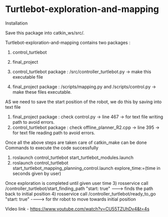 # Turtlebot-exploration-and-mapping
Installation

Save this package into catkin_ws/src/.

Turtlebot-exploration-and-mapping contains two packages :
1) control_turtlebot
2) final_project

1) control_turtlebot package : /src/controller_turtlebot.py -> make this executable file
2) final_project package : /scripts/mapping.py and /scripts/control.py -> make these files executable.


AS we need to save the start position of the robot, we do this by saving into text file
1) final_project package : check control.py -> line 467 -> for text file writing path to avoid errors.
2) control_turtlebot package : check offline_planner_R2.cpp -> line 395 -> for text file reading path to avoid errors.

Once all the above steps are taken care of 
catkin_make can be done
Commands to execute the code successfully

1) roslaunch control_turtlebot start_turtlebot_modules.launch
2) roslaunch control_turtlebot start_turtlebot_mapping_planning_control.launch explore_time:=(time in seconds given by user)


Once exploration is completed until given user time
3) rosservice call /controller_turtlebot/start_finding_path "start: true"  ---> finds the path back to initial position
4) rosservice call /controller_turtlebot/ready_to_go "start: true"    ----> for thr robot to move towards initial position



Video link - https://www.youtube.com/watch?v=CU55TZUhDv4&t=4s

